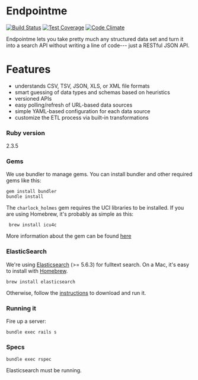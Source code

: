 Endpointme
==========

[![Build Status](https://travis-ci.org/GovWizely/endpointme.svg?branch=master)](https://travis-ci.org/GovWizely/endpointme/)
[![Test Coverage](https://codeclimate.com/github/GovWizely/endpointme/badges/coverage.svg)](https://codeclimate.com/github/GovWizely/endpointme)
[![Code Climate](https://codeclimate.com/github/GovWizely/endpointme/badges/gpa.svg)](https://codeclimate.com/github/GovWizely/endpointme)

Endpointme lets you take pretty much any structured data set and turn it into a search API without writing a line of code--- just a RESTful JSON API.

# Features

* understands CSV, TSV, JSON, XLS, or XML file formats
* smart guessing of data types and schemas based on heuristics
* versioned APIs
* easy polling/refresh of URL-based data sources
* simple YAML-based configuration for each data source
* customize the ETL process via built-in transformations


### Ruby version
2.3.5

### Gems

We use bundler to manage gems. You can install bundler and other required gems like this:

    gem install bundler
    bundle install
    
The `charlock_holmes` gem requires the UCI libraries to be installed. If you are using Homebrew, it's probably as simple as this:
     
     brew install icu4c

More information about the gem can be found [here](https://github.com/brianmario/charlock_holmes)             

### ElasticSearch

We're using [Elasticsearch](http://www.elasticsearch.org/) (>= 5.6.3) for fulltext search. On a Mac, it's easy to install with [Homebrew](http://mxcl.github.com/homebrew/).

    brew install elasticsearch

Otherwise, follow the [instructions](http://www.elasticsearch.org/download/) to download and run it.

### Running it

Fire up a server:

    bundle exec rails s
    
### Specs

    bundle exec rspec

Elasticsearch must be running. 


